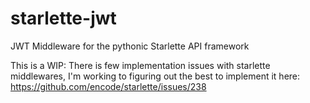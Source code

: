 # starlette-jwt
JWT Middleware for the pythonic Starlette API framework


This is a WIP: There is few implementation issues with starlette middlewares, I'm working to figuring out the best to implement it here: https://github.com/encode/starlette/issues/238
